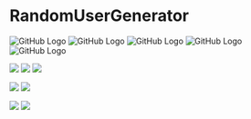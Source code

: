 # RandomUserGenerator

![GitHub Logo](/images/--splash.png)
![GitHub Logo](/images/-1.gif)
![GitHub Logo](/images/-2.gif)
![GitHub Logo](/images/--3.png)
![GitHub Logo](/images/--4.png)



<p float="left">
  <img src="/images/--splash.png"  />
  <img src="/images/-1.gif"  /> 
  <img src="/images/-2.gif"  />
</p>

<p float="left">
  <img src="/images/--splash.png"  />
  <img src="/images/-1.gif"  /> 
  
</p>
<p float="left">
  <img src="/images/--splash.png"  />
 
  <img src="/images/-2.gif"  />
</p>
